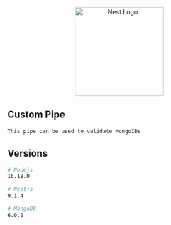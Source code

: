 <p align="center">
  <a href="http://nestjs.com/" target="blank"><img src="https://nestjs.com/img/logo-small.svg" width="200" alt="Nest Logo" /></a>
</p>

## Custom Pipe

```bash
This pipe can be used to validate MongoIDs
```

## Versions

```bash
# Nodejs
16.18.0

# Nestjs
9.1.4

# MongoDB
6.0.2
```
